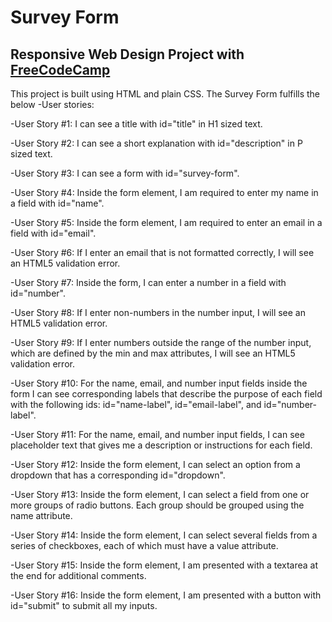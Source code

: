 # Survey Form

## Responsive Web Design Project with [FreeCodeCamp](https://www.freecodecamp.org/)

This project is built using HTML and plain CSS. The Survey Form fulfills the below -User stories:

-User Story #1: I can see a title with id="title" in H1 sized text.

-User Story #2: I can see a short explanation with id="description" in P sized text.

-User Story #3: I can see a form with id="survey-form".

-User Story #4: Inside the form element, I am required to enter my name in a field with id="name".

-User Story #5: Inside the form element, I am required to enter an email in a field with id="email".

-User Story #6: If I enter an email that is not formatted correctly, I will see an HTML5 validation error.

-User Story #7: Inside the form, I can enter a number in a field with id="number".

-User Story #8: If I enter non-numbers in the number input, I will see an HTML5 validation error.

-User Story #9: If I enter numbers outside the range of the number input, which are defined by the min and max attributes, I will see an HTML5 validation error.

-User Story #10: For the name, email, and number input fields inside the form I can see corresponding labels that describe the purpose of each field with the following ids: id="name-label", id="email-label", and id="number-label".

-User Story #11: For the name, email, and number input fields, I can see placeholder text that gives me a description or instructions for each field.

-User Story #12: Inside the form element, I can select an option from a dropdown that has a corresponding id="dropdown".

-User Story #13: Inside the form element, I can select a field from one or more groups of radio buttons. Each group should be grouped using the name attribute.

-User Story #14: Inside the form element, I can select several fields from a series of checkboxes, each of which must have a value attribute.

-User Story #15: Inside the form element, I am presented with a textarea at the end for additional comments.

-User Story #16: Inside the form element, I am presented with a button with id="submit" to submit all my inputs.
